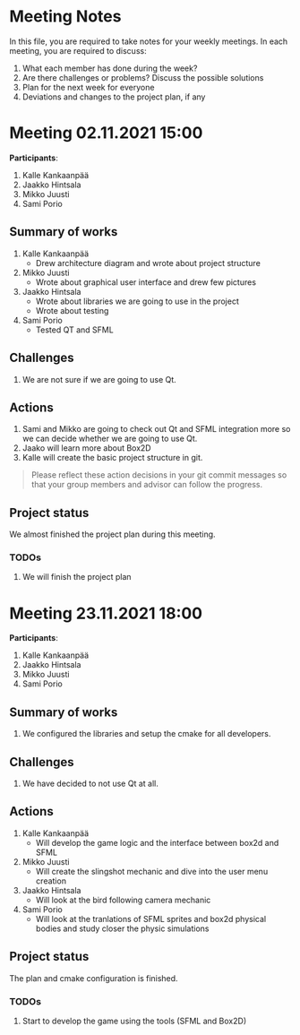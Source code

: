 # Meeting Notes
In this file, you are required to take notes for your weekly meetings. 
In each meeting, you are required to discuss:

1. What each member has done during the week?
2. Are there challenges or problems? Discuss the possible solutions
3. Plan for the next week for everyone
4. Deviations and changes to the project plan, if any


# Meeting 02.11.2021 15:00

**Participants**: 
1. Kalle Kankaanpää
2. Jaakko Hintsala
3. Mikko Juusti
4. Sami Porio

## Summary of works
1. Kalle Kankaanpää
    - Drew architecture diagram and wrote about project structure
2. Mikko Juusti
    - Wrote about graphical user interface and drew few pictures
3. Jaakko Hintsala
    - Wrote about libraries we are going to use in the project
    - Wrote about testing
4. Sami Porio
    - Tested QT and SFML

## Challenges

1. We are not sure if we are going to use Qt.

## Actions
1. Sami and Mikko are going to check out Qt and SFML integration more so we can decide whether we are going to use Qt.
2. Jaako will learn more about Box2D
3. Kalle will create the basic project structure in git.

> Please reflect these action decisions in your git commit messages so that 
> your group members and advisor can follow the progress.

## Project status 
We almost finished the project plan during this meeting.

### TODOs
1. We will finish the project plan





# Meeting 23.11.2021 18:00

**Participants**: 
1. Kalle Kankaanpää
2. Jaakko Hintsala
3. Mikko Juusti
4. Sami Porio

## Summary of works
1. We configured the libraries and setup the cmake for all developers.

## Challenges

1. We have decided to not use Qt at all.

## Actions
1. Kalle Kankaanpää
    - Will develop the game logic and the interface between box2d and SFML
2. Mikko Juusti
    - Will create the slingshot mechanic and dive into the user menu creation
3. Jaakko Hintsala
    - Will look at the bird following camera mechanic
4. Sami Porio
    - Will look at the tranlations of SFML sprites and box2d physical bodies and study closer the physic simulations

## Project status 
The plan and cmake configuration is finished.

### TODOs
1. Start to develop the game using the tools (SFML and Box2D)